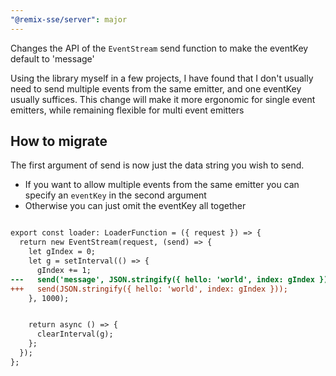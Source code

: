 ```yaml
---
"@remix-sse/server": major
---
```

Changes the API of the `EventStream` send function to make the eventKey default to 'message'

Using the library myself in a few projects, I have found that I don't usually need to send multiple events from the same emitter, and one eventKey usually suffices. This change will make it more ergonomic for single event emitters, while remaining flexible for multi event emitters


## How to migrate
The first argument of send is now just the data string you wish to send.

- If you want to allow multiple events from the same emitter you can specify an `eventKey` in the second argument
- Otherwise you can just omit the eventKey all together
```diff

export const loader: LoaderFunction = ({ request }) => {
  return new EventStream(request, (send) => {
    let gIndex = 0;
    let g = setInterval(() => {
      gIndex += 1;
---   send('message', JSON.stringify({ hello: 'world', index: gIndex }));
+++   send(JSON.stringify({ hello: 'world', index: gIndex }));
    }, 1000);


    return async () => {
      clearInterval(g);
    };
  });
};
```

